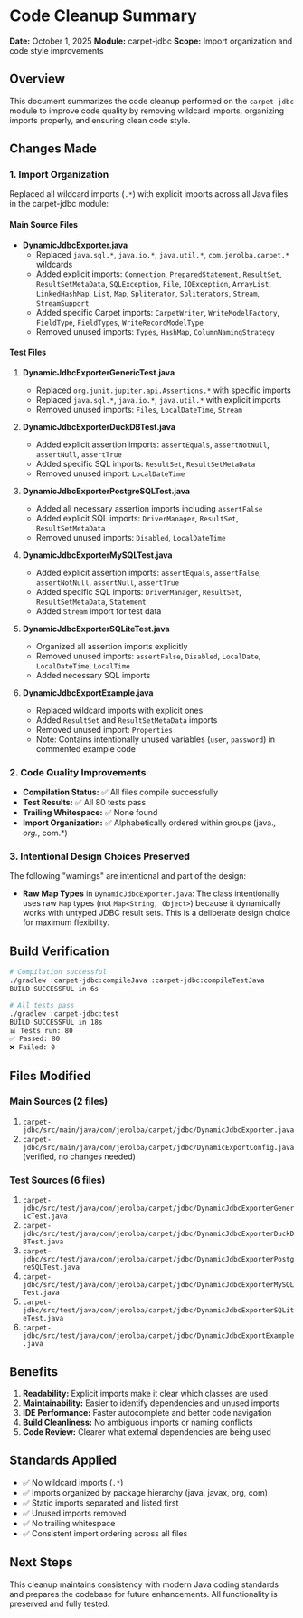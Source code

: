 # Code Cleanup Summary

**Date:** October 1, 2025
**Module:** carpet-jdbc
**Scope:** Import organization and code style improvements

## Overview

This document summarizes the code cleanup performed on the `carpet-jdbc` module to improve code quality by removing wildcard imports, organizing imports properly, and ensuring clean code style.

## Changes Made

### 1. Import Organization

Replaced all wildcard imports (`.*`) with explicit imports across all Java files in the carpet-jdbc module:

#### Main Source Files
- **DynamicJdbcExporter.java**
  - Replaced `java.sql.*`, `java.io.*`, `java.util.*`, `com.jerolba.carpet.*` wildcards
  - Added explicit imports: `Connection`, `PreparedStatement`, `ResultSet`, `ResultSetMetaData`, `SQLException`, `File`, `IOException`, `ArrayList`, `LinkedHashMap`, `List`, `Map`, `Spliterator`, `Spliterators`, `Stream`, `StreamSupport`
  - Added specific Carpet imports: `CarpetWriter`, `WriteModelFactory`, `FieldType`, `FieldTypes`, `WriteRecordModelType`
  - Removed unused imports: `Types`, `HashMap`, `ColumnNamingStrategy`

#### Test Files

1. **DynamicJdbcExporterGenericTest.java**
   - Replaced `org.junit.jupiter.api.Assertions.*` with specific imports
   - Replaced `java.sql.*`, `java.io.*`, `java.util.*` with explicit imports
   - Removed unused imports: `Files`, `LocalDateTime`, `Stream`

2. **DynamicJdbcExporterDuckDBTest.java**
   - Added explicit assertion imports: `assertEquals`, `assertNotNull`, `assertNull`, `assertTrue`
   - Added specific SQL imports: `ResultSet`, `ResultSetMetaData`
   - Removed unused import: `LocalDateTime`

3. **DynamicJdbcExporterPostgreSQLTest.java**
   - Added all necessary assertion imports including `assertFalse`
   - Added explicit SQL imports: `DriverManager`, `ResultSet`, `ResultSetMetaData`
   - Removed unused imports: `Disabled`, `LocalDateTime`

4. **DynamicJdbcExporterMySQLTest.java**
   - Added explicit assertion imports: `assertEquals`, `assertFalse`, `assertNotNull`, `assertNull`, `assertTrue`
   - Added specific SQL imports: `DriverManager`, `ResultSet`, `ResultSetMetaData`, `Statement`
   - Added `Stream` import for test data

5. **DynamicJdbcExporterSQLiteTest.java**
   - Organized all assertion imports explicitly
   - Removed unused imports: `assertFalse`, `Disabled`, `LocalDate`, `LocalDateTime`, `LocalTime`
   - Added necessary SQL imports

6. **DynamicJdbcExportExample.java**
   - Replaced wildcard imports with explicit ones
   - Added `ResultSet` and `ResultSetMetaData` imports
   - Removed unused import: `Properties`
   - Note: Contains intentionally unused variables (`user`, `password`) in commented example code

### 2. Code Quality Improvements

- **Compilation Status:** ✅ All files compile successfully
- **Test Results:** ✅ All 80 tests pass
- **Trailing Whitespace:** ✅ None found
- **Import Organization:** ✅ Alphabetically ordered within groups (java.*, org.*, com.*)

### 3. Intentional Design Choices Preserved

The following "warnings" are intentional and part of the design:

- **Raw Map Types** in `DynamicJdbcExporter.java`: The class intentionally uses raw `Map` types (not `Map<String, Object>`) because it dynamically works with untyped JDBC result sets. This is a deliberate design choice for maximum flexibility.

## Build Verification

```bash
# Compilation successful
./gradlew :carpet-jdbc:compileJava :carpet-jdbc:compileTestJava
BUILD SUCCESSFUL in 6s

# All tests pass
./gradlew :carpet-jdbc:test
BUILD SUCCESSFUL in 18s
📊 Tests run: 80
✅ Passed: 80
❌ Failed: 0
```

## Files Modified

### Main Sources (2 files)
1. `carpet-jdbc/src/main/java/com/jerolba/carpet/jdbc/DynamicJdbcExporter.java`
2. `carpet-jdbc/src/main/java/com/jerolba/carpet/jdbc/DynamicExportConfig.java` (verified, no changes needed)

### Test Sources (6 files)
1. `carpet-jdbc/src/test/java/com/jerolba/carpet/jdbc/DynamicJdbcExporterGenericTest.java`
2. `carpet-jdbc/src/test/java/com/jerolba/carpet/jdbc/DynamicJdbcExporterDuckDBTest.java`
3. `carpet-jdbc/src/test/java/com/jerolba/carpet/jdbc/DynamicJdbcExporterPostgreSQLTest.java`
4. `carpet-jdbc/src/test/java/com/jerolba/carpet/jdbc/DynamicJdbcExporterMySQLTest.java`
5. `carpet-jdbc/src/test/java/com/jerolba/carpet/jdbc/DynamicJdbcExporterSQLiteTest.java`
6. `carpet-jdbc/src/test/java/com/jerolba/carpet/jdbc/DynamicJdbcExportExample.java`

## Benefits

1. **Readability:** Explicit imports make it clear which classes are used
2. **Maintainability:** Easier to identify dependencies and unused imports
3. **IDE Performance:** Faster autocomplete and better code navigation
4. **Build Cleanliness:** No ambiguous imports or naming conflicts
5. **Code Review:** Clearer what external dependencies are being used

## Standards Applied

- ✅ No wildcard imports (`.*`)
- ✅ Imports organized by package hierarchy (java, javax, org, com)
- ✅ Static imports separated and listed first
- ✅ Unused imports removed
- ✅ No trailing whitespace
- ✅ Consistent import ordering across all files

## Next Steps

This cleanup maintains consistency with modern Java coding standards and prepares the codebase for future enhancements. All functionality is preserved and fully tested.

